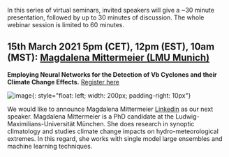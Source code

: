 In this series of virtual seminars, invited speakers will give a ~30 minute presentation, followed by up to 30 minutes of discussion. The whole webinar session is limited to 60 minutes.


## 15th March 2021 5pm (CET), 12pm (EST), 10am (MST): [Magdalena Mittermeier (LMU Munich)](https://www.geographie.uni-muenchen.de/department/fiona/personen/index.php?personen_details=1&user_id=311)

**Employing Neural Networks for the Detection of Vb Cyclones and their Climate Change Effects.**
[Register here](https://forms.gle/G7DeswGSsWnprama9)

![image](https://large-ensemble.github.io/picture_magdalena.jpeg){: style="float: left; width: 200px; padding-right: 10px"}

We would like to announce Magdalena Mittermeier [Linkedin](https://www.linkedin.com/in/magdalena-mittermeier-71354a1a7/) as our next speaker. Magdalena Mittermeier is a PhD candidate at the Ludwig-Maximilians-Universität München. She does research in synoptic climatology and studies climate change impacts on hydro-meteorological extremes. In this regard, she works with single model large ensembles and machine learning techniques. 
